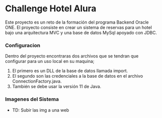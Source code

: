 # Challenge Hotel Alura
Este proyecto es un reto de la formación del programa Backend Oracle ONE.
El proyecto consiste en crear un sistema de reservas para un hotel bajo una arquitectura MVC y una base de datos MySql apoyado con JDBC.

### Configuracion

Dentro del proyecto encontraras dos archivos que se tendran que configurar para un uso local en su maquina;
 
1. El primero es un DLL de la base de datos llamada import.
2. El segundo son las credenciales a la base de datos en el archivo ConnectionFactory.java.
3. También se debe usar la versión 11 de Java.

### Imagenes del Sistema
- TD: Subir las img a una web
